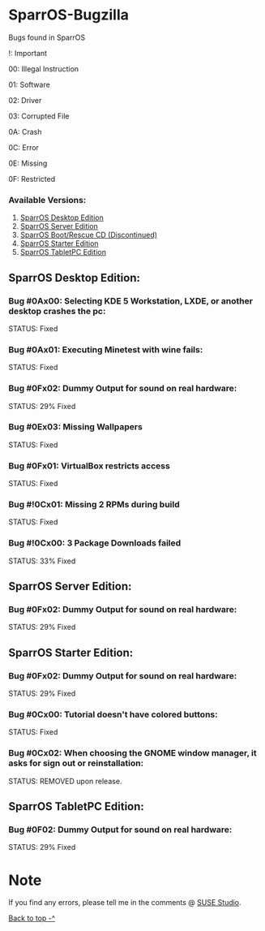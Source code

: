 <a id="top" name="top">
</a>

# SparrOS-Bugzilla
Bugs found in SparrOS

!: Important

00: Illegal Instruction

01: Software

02: Driver

03: Corrupted File

0A: Crash

0C: Error

0E: Missing

0F: Restricted

### Available Versions:
1. <a href="#SparrOS-Desktop-Edition">SparrOS Desktop Edition</a>
2. <a href="#SparrOS-Server-Edition">SparrOS Server Edition</a>
3. <a href="#">SparrOS Boot/Rescue CD (Discontinued)</a>
4. <a href="#SparrOS-Starter-Edition">SparrOS Starter Edition</a>
5. <a href="#SparrOS-TabletPC-Edition">SparrOS TabletPC Edition</a>

<a id="SparrOS-Desktop-Edition" name="SparrOS-Desktop-Edition">
</a>

## SparrOS Desktop Edition:

### Bug #0Ax00: Selecting KDE 5 Workstation, LXDE, or another desktop crashes the pc:
STATUS: Fixed

### Bug #0Ax01: Executing Minetest with wine fails:
STATUS: Fixed

### Bug #0Fx02: Dummy Output for sound on real hardware:
STATUS: 29% Fixed

### Bug #0Ex03: Missing Wallpapers
STATUS: Fixed

### Bug #0Fx01: VirtualBox restricts access
STATUS: Fixed

### Bug #!0Cx01: Missing 2 RPMs during build
STATUS: Fixed

### Bug #!0Cx00: 3 Package Downloads failed
STATUS: 33% Fixed

<a id="SparrOS-Server-Edition" name="SparrOS-Server-Edition">
</a>

## SparrOS Server Edition:

### Bug #0Fx02: Dummy Output for sound on real hardware:
STATUS: 29% Fixed

<a id="SparrOS-Starter-Edition" name="SparrOS-Starter-Edition">
</a>

## SparrOS Starter Edition:

### Bug #0Fx02: Dummy Output for sound on real hardware:
STATUS: 29% Fixed

### Bug #0Cx00: Tutorial doesn't have colored buttons:
STATUS: Fixed

### Bug #0Cx02: When choosing the GNOME window manager, it asks for sign out or reinstallation:
STATUS: REMOVED upon release.

<a id="SparrOS-TabletPC-Edition" name="SparrOS-TabletPC-Edition">
</a>

## SparrOS TabletPC Edition:

### Bug #0F02: Dummy Output for sound on real hardware:
STATUS: 29% Fixed

# Note
If you find any errors, please tell me in the comments @ <a href="https://susestudio.com/u/yoe">SUSE Studio</a>.

<a href="#top">Back to top -^
</a>
